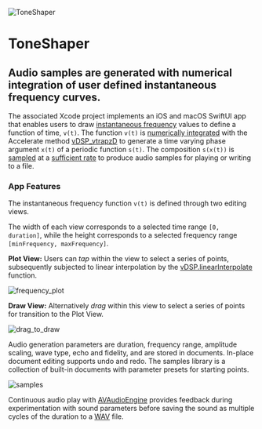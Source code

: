 ![ToneShaper](https://www.limit-point.com/assets/images/ToneShaper.jpg)
# ToneShaper
## Audio samples are generated with numerical integration of user defined instantaneous frequency curves.  

The associated Xcode project implements an iOS and macOS SwiftUI app that enables users to draw [instantaneous frequency](https://www.limit-point.com/blog/2023/tone-shaper/#InstantaneousFrequency) values to define a function of time, `v(t)`. The function `v(t)` is [numerically integrated](https://www.limit-point.com/blog/2023/tone-shaper/#Numerical-Integration) with the Accelerate method [vDSP_vtrapzD] to generate a time varying phase argument `x(t)` of a periodic function `s(t)`. The composition `s(x(t))` is [sampled](https://www.limit-point.com/blog/2023/tone-shaper/#SamplingSignals) at a [sufficient rate](https://www.limit-point.com/blog/2023/tone-shaper/#Nyquist-Shannon-sampling-theorem) to produce audio samples for playing or writing to a file. 

### App Features

The instantaneous frequency function `v(t)` is defined through two editing views. 

The width of each view corresponds to a selected time range `[0, duration]`, while the height corresponds to a selected frequency range `[minFrequency, maxFrequency]`.

**Plot View:** Users can _tap_ within the view to select a series of points, subsequently subjected to linear interpolation by the [vDSP.linearInterpolate] function.

![frequency_plot](http://www.limitpointstore.com/products/toneshaper/images/frequency_plot.png)

**Draw View:** Alternatively _drag_ within this view to select a series of points for transition to the Plot View.

![drag_to_draw](http://www.limitpointstore.com/products/toneshaper/images/drag_to_draw.gif)
  
Audio generation parameters are duration, frequency range, amplitude scaling, wave type, echo and fidelity, and are stored in documents. In-place document editing supports undo and redo. The samples library is a collection of built-in documents with parameter presets for starting points.

![samples](http://www.limitpointstore.com/products/toneshaper/images/library_button.gif)

Continuous audio play with [AVAudioEngine] provides feedback during experimentation with sound parameters before saving the sound as multiple cycles of the duration to a [WAV] file. 

[vDSP_vtrapzD]: https://developer.apple.com/documentation/accelerate/1450678-vdsp_vtrapz
[vDSP.linearInterpolate]: https://developer.apple.com/documentation/accelerate/vdsp/3600628-linearinterpolate
[AVAudioEngine]: https://developer.apple.com/documentation/avfaudio/avaudiosourcenode
[WAV]: https://en.wikipedia.org/wiki/WAV
